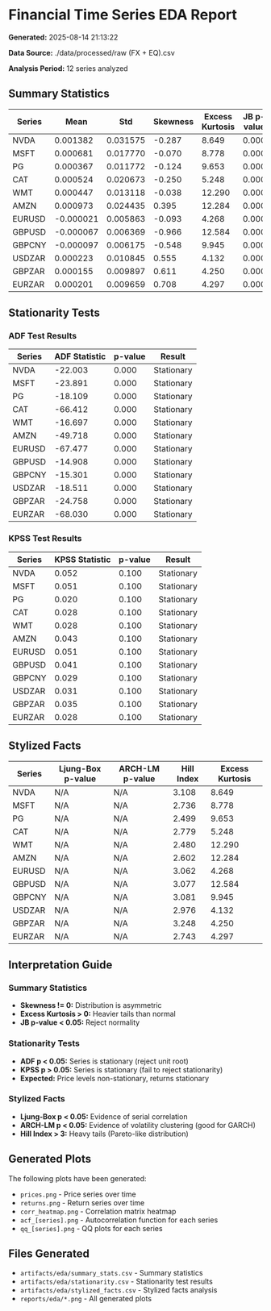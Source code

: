 # Financial Time Series EDA Report

**Generated:** 2025-08-14 21:13:22

**Data Source:** ./data/processed/raw (FX + EQ).csv

**Analysis Period:** 12 series analyzed

## Summary Statistics

| Series | Mean | Std | Skewness | Excess Kurtosis | JB p-value |
|--------|------|-----|----------|-----------------|------------|
| NVDA | 0.001382 | 0.031575 | -0.287 | 8.649 | 0.000 |
| MSFT | 0.000681 | 0.017770 | -0.070 | 8.778 | 0.000 |
| PG | 0.000367 | 0.011772 | -0.124 | 9.653 | 0.000 |
| CAT | 0.000524 | 0.020673 | -0.250 | 5.248 | 0.000 |
| WMT | 0.000447 | 0.013118 | -0.038 | 12.290 | 0.000 |
| AMZN | 0.000973 | 0.024435 | 0.395 | 12.284 | 0.000 |
| EURUSD | -0.000021 | 0.005863 | -0.093 | 4.268 | 0.000 |
| GBPUSD | -0.000067 | 0.006369 | -0.966 | 12.584 | 0.000 |
| GBPCNY | -0.000097 | 0.006175 | -0.548 | 9.945 | 0.000 |
| USDZAR | 0.000223 | 0.010845 | 0.555 | 4.132 | 0.000 |
| GBPZAR | 0.000155 | 0.009897 | 0.611 | 4.250 | 0.000 |
| EURZAR | 0.000201 | 0.009659 | 0.708 | 4.297 | 0.000 |

## Stationarity Tests

### ADF Test Results
| Series | ADF Statistic | p-value | Result |
|--------|---------------|---------|--------|
| NVDA | -22.003 | 0.000 | Stationary |
| MSFT | -23.891 | 0.000 | Stationary |
| PG | -18.109 | 0.000 | Stationary |
| CAT | -66.412 | 0.000 | Stationary |
| WMT | -16.697 | 0.000 | Stationary |
| AMZN | -49.718 | 0.000 | Stationary |
| EURUSD | -67.477 | 0.000 | Stationary |
| GBPUSD | -14.908 | 0.000 | Stationary |
| GBPCNY | -15.301 | 0.000 | Stationary |
| USDZAR | -18.511 | 0.000 | Stationary |
| GBPZAR | -24.758 | 0.000 | Stationary |
| EURZAR | -68.030 | 0.000 | Stationary |

### KPSS Test Results
| Series | KPSS Statistic | p-value | Result |
|--------|----------------|---------|--------|
| NVDA | 0.052 | 0.100 | Stationary |
| MSFT | 0.051 | 0.100 | Stationary |
| PG | 0.020 | 0.100 | Stationary |
| CAT | 0.028 | 0.100 | Stationary |
| WMT | 0.028 | 0.100 | Stationary |
| AMZN | 0.043 | 0.100 | Stationary |
| EURUSD | 0.051 | 0.100 | Stationary |
| GBPUSD | 0.041 | 0.100 | Stationary |
| GBPCNY | 0.029 | 0.100 | Stationary |
| USDZAR | 0.031 | 0.100 | Stationary |
| GBPZAR | 0.035 | 0.100 | Stationary |
| EURZAR | 0.028 | 0.100 | Stationary |

## Stylized Facts

| Series | Ljung-Box p-value | ARCH-LM p-value | Hill Index | Excess Kurtosis |
|--------|-------------------|-----------------|------------|------------------|
| NVDA | N/A | N/A | 3.108 | 8.649 |
| MSFT | N/A | N/A | 2.736 | 8.778 |
| PG | N/A | N/A | 2.499 | 9.653 |
| CAT | N/A | N/A | 2.779 | 5.248 |
| WMT | N/A | N/A | 2.480 | 12.290 |
| AMZN | N/A | N/A | 2.602 | 12.284 |
| EURUSD | N/A | N/A | 3.062 | 4.268 |
| GBPUSD | N/A | N/A | 3.077 | 12.584 |
| GBPCNY | N/A | N/A | 3.081 | 9.945 |
| USDZAR | N/A | N/A | 2.976 | 4.132 |
| GBPZAR | N/A | N/A | 3.248 | 4.250 |
| EURZAR | N/A | N/A | 2.743 | 4.297 |

## Interpretation Guide

### Summary Statistics
- **Skewness != 0:** Distribution is asymmetric
- **Excess Kurtosis > 0:** Heavier tails than normal
- **JB p-value < 0.05:** Reject normality

### Stationarity Tests
- **ADF p < 0.05:** Series is stationary (reject unit root)
- **KPSS p > 0.05:** Series is stationary (fail to reject stationarity)
- **Expected:** Price levels non-stationary, returns stationary

### Stylized Facts
- **Ljung-Box p < 0.05:** Evidence of serial correlation
- **ARCH-LM p < 0.05:** Evidence of volatility clustering (good for GARCH)
- **Hill Index > 3:** Heavy tails (Pareto-like distribution)

## Generated Plots

The following plots have been generated:

- `prices.png` - Price series over time
- `returns.png` - Return series over time
- `corr_heatmap.png` - Correlation matrix heatmap
- `acf_[series].png` - Autocorrelation function for each series
- `qq_[series].png` - QQ plots for each series

## Files Generated

- `artifacts/eda/summary_stats.csv` - Summary statistics
- `artifacts/eda/stationarity.csv` - Stationarity test results
- `artifacts/eda/stylized_facts.csv` - Stylized facts analysis
- `reports/eda/*.png` - All generated plots

